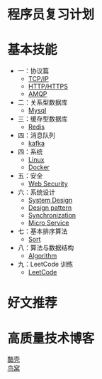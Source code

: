 # 程序员复习计划

# 基本技能
* 一：协议篇
    * [TCP/IP](interview/protocol_tcp_ip.md)
    * [HTTP/HTTPS](interview/protocol_http.md)
    * [AMQP](interview/protocol_amqp.md)
* 二：关系型数据库
    * [Mysql](interview/rdbms_mysql.md)
* 三：缓存型数据库
    * [Redis](interview/nosql_redis.md)
* 四：消息队列
    * [kafka](interview/kafka.md)
* 四：系统
    * [Linux](interview/system_linux.md)
    * [Docker](interview/system_docker.md)
* 五：安全
    * [Web Security](interview/web_security.md)
* 六：系统设计
    * [System Design](interview/system_design.md)
    * [Design pattern](interview/design_pattern.md)
    * [Synchronization](interview/snchronization.md)
    * [Micro Service](interview/micro_service.md)
* 七：基本排序算法
    * [Sort](interview/sort.md)
* 八：算法与数据结构
    * [Algorithm](algorithm/content.md)
* 九：LeetCode 训练 
    * [LeetCode](leetcode/leetcode.md)
# 好文推荐


# 高质量技术博客

[酷壳](https://coolshell.cn/)  
[鸟窝](https://colobu.com/) 
